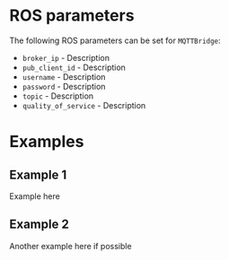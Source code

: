 # ROS parameters
The following ROS parameters can be set for `MQTTBridge`:
- `broker_ip` - Description
- `pub_client_id` - Description
- `username` - Description
- `password` - Description
- `topic` - Description
- `quality_of_service` - Description

# Examples
## Example 1
Example here


## Example 2
Another example here if possible
